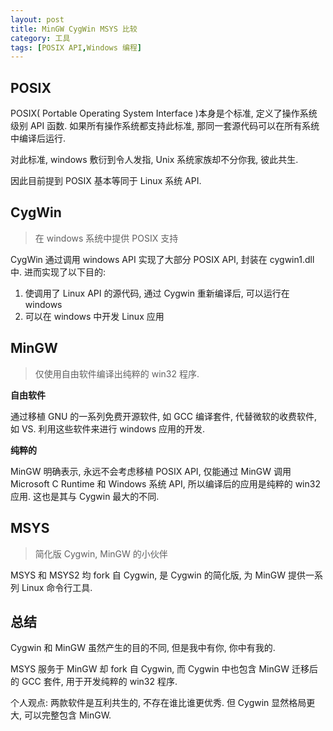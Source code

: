 ```yaml
---
layout: post
title: MinGW CygWin MSYS 比较
category: 工具
tags: [POSIX API,Windows 编程]
---
```


## POSIX

POSIX( Portable Operating System Interface )本身是个标准, 定义了操作系统级别 API 函数. 如果所有操作系统都支持此标准, 那同一套源代码可以在所有系统中编译后运行.

对此标准, windows 敷衍到令人发指, Unix 系统家族却不分你我, 彼此共生.

因此目前提到 POSIX 基本等同于 Linux 系统 API.

## CygWin

> 在 windows 系统中提供 POSIX 支持

CygWin 通过调用 windows API 实现了大部分 POSIX API, 封装在 cygwin1.dll 中. 进而实现了以下目的:

1. 使调用了 Linux API 的源代码, 通过 Cygwin 重新编译后, 可以运行在 windows
2. 可以在 windows 中开发 Linux 应用

## MinGW

> 仅使用自由软件编译出纯粹的 win32 程序.

**自由软件**

通过移植 GNU 的一系列免费开源软件, 如 GCC 编译套件, 代替微软的收费软件, 如 VS.
利用这些软件来进行 windows 应用的开发.

**纯粹的**

MinGW 明确表示, 永远不会考虑移植 POSIX API, 仅能通过 MinGW 调用 Microsoft C Runtime 和 Windows 系统 API, 所以编译后的应用是纯粹的 win32 应用. 这也是其与 Cygwin 最大的不同.

## MSYS

> 简化版 Cygwin, MinGW 的小伙伴

MSYS 和 MSYS2 均 fork 自 Cygwin, 是 Cygwin 的简化版, 为 MinGW 提供一系列 Linux 命令行工具.

## 总结

Cygwin 和 MinGW 虽然产生的目的不同, 但是我中有你, 你中有我的.

MSYS 服务于 MinGW 却 fork 自 Cygwin, 而 Cygwin 中也包含 MinGW 迁移后的 GCC 套件, 用于开发纯粹的 win32 程序.

个人观点: 两款软件是互利共生的, 不存在谁比谁更优秀. 但 Cygwin 显然格局更大, 可以完整包含 MinGW.
